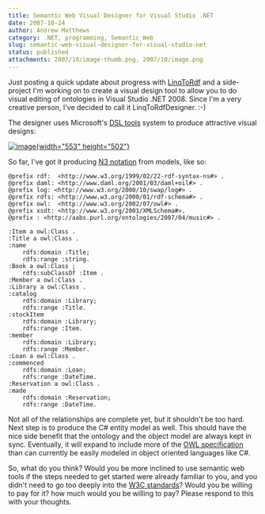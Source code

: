 ```yaml
---
title: Semantic Web Visual Designer for Visual Studio .NET
date: 2007-10-24
author: Andrew Matthews
category: .NET, programming, Semantic Web
slug: semantic-web-visual-designer-for-visual-studio-net
status: published
attachments: 2007/10/image-thumb.png, 2007/10/image.png
---
```


Just posting a quick update about progress with [LinqToRdf](http://code.google.com/p/linqtordf/) and a side-project I'm working on to create a visual design tool to allow you to do visual editing of ontologies in Visual Studio .NET 2008. Since I'm a very creative person, I've decided to call it LinqToRdfDesigner. :-)

The designer uses Microsoft's [DSL tools](http://msdn2.microsoft.com/en-au/library/bb126235(VS.80).aspx) system to produce attractive visual designs:

[![image]({static}2007/10/image-thumb.png){width="553" height="502"}]({static}2007/10/image.png)

So far, I've got it producing [N3 notation](http://industrialinference.com/semantic-web/the-n3-cheat-sheet/) from models, like so:

    @prefix rdf:  <http://www.w3.org/1999/02/22-rdf-syntax-ns#> .
    @prefix daml: <http://www.daml.org/2001/03/daml+oil#> .
    @prefix log: <http://www.w3.org/2000/10/swap/log#> .
    @prefix rdfs: <http://www.w3.org/2000/01/rdf-schema#> .
    @prefix owl:  <http://www.w3.org/2002/07/owl#> .
    @prefix xsdt: <http://www.w3.org/2001/XMLSchema#>.
    @prefix : <http://aabs.purl.org/ontologies/2007/04/music#> .

    :Item a owl:Class .
    :Title a owl:Class .
    :name
        rdfs:domain :Title;
        rdfs:range :string.
    :Book a owl:Class ;
        rdfs:subClassOf :Item .
    :Member a owl:Class .
    :Library a owl:Class .
    :catalog
        rdfs:domain :Library;
        rdfs:range :Title.
    :stockItem
        rdfs:domain :Library;
        rdfs:range :Item.
    :member
        rdfs:domain :Library;
        rdfs:range :Member.
    :Loan a owl:Class .
    :commenced
        rdfs:domain :Loan;
        rdfs:range :DateTime.
    :Reservation a owl:Class .
    :made
        rdfs:domain :Reservation;
        rdfs:range :DateTime.

[](http://11011.net/software/vspaste)

Not all of the relationships are complete yet, but it shouldn't be too hard. Next step is to produce the C\# entity model as well. This should have the nice side benefit that the ontology and the object model are always kept in sync. Eventually, it will expand to include more of the [OWL specification](http://www.w3.org/2004/OWL/) than can currently be easily modeled in object oriented languages like C\#.

So, what do you think? Would you be more inclined to use semantic web tools if the steps needed to get started were already familiar to you, and you didn't need to go too deeply into the [W3C standards](http://www.w3.org/)? Would you be willing to pay for it? how much would you be willing to pay? Please respond to this with your thoughts.
